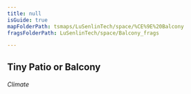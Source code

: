 ```yaml
---
title: null
isGuide: true
mapFolderPath: tsmaps/LuSenlinTech/space/%CE%9E%20Balcony
fragsFolderPath: LuSenlinTech/space/Balcony_frags

---
```



<!-- tsGuideRenderComment {"guide":{"id":"uIgIOS252","path":"LuSenlinTech/space","fragmentFolderPath":"LuSenlinTech/space/Balcony_frags"},"fragment":{"id":"uIgIOS252","topLevelMapKey":"s7LPkv1Gh","mapKeyChain":"s7LPkv1Gh","guideID":"uIgIOS1I0","guidePath":"c:/GitHub/MuddySpud/MuddySpud.github.io/tsmaps/LuSenlinTech/space/Balcony.tsmap","chartKey":"s7LPkv1Gh","isLeaf":false,"options":[{"id":"uIgIOg27T","option":"Next","iExitKey":"s7LPr60ZH","order":1}],"iKey":"s7LPr60IG"}} -->

## Tiny Patio or Balcony 

###### Climate

